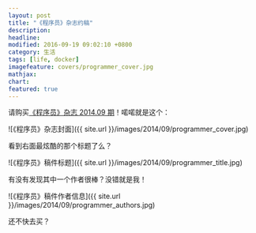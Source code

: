 ```yaml
---
layout: post
title: "《程序员》杂志约稿"
description:
headline:
modified: 2016-09-19 09:02:10 +0800
category: 生活
tags: [life, docker]
imagefeature: covers/programmer_cover.jpg
mathjax:
chart:
featured: true
---
```


请购买[《程序员》杂志 2014.09 期](http://www.csdn.net/article/2014-09-01/2821476)！喏喏就是这个：

![《程序员》杂志封面]({{ site.url }}/images/2014/09/programmer_cover.jpg)

看到右面最炫酷的那个标题了么？

![《程序员》稿件标题]({{ site.url }}/images/2014/09/programmer_title.jpg)

有没有发现其中一个作者很棒？没错就是我！

![《程序员》稿件作者信息]({{ site.url }}/images/2014/09/programmer_authors.jpg)

还不快去买？

